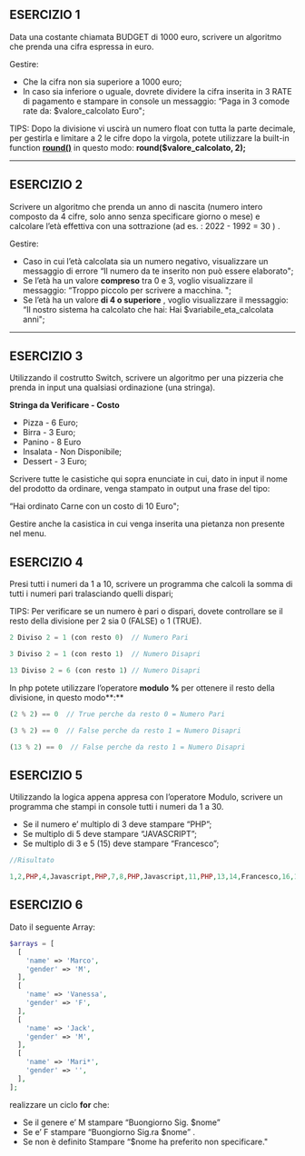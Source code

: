 ## **ESERCIZIO 1**

Data una costante chiamata BUDGET di 1000 euro, scrivere un algoritmo che prenda una cifra espressa in euro.

Gestire:

- Che la cifra non sia superiore a 1000 euro;
- In caso sia inferiore o uguale, dovrete dividere la cifra inserita in 3 RATE di pagamento e stampare in console un messaggio: “Paga in 3 comode rate da: $valore_calcolato Euro";

TIPS: Dopo la divisione vi uscirà un numero float con tutta la parte decimale, per gestirla e limitare a 2 le cifre dopo la virgola, potete utilizzare la built-in function [**round()**](https://www.php.net/manual/en/function.round.php) in questo modo: **round($valore_calcolato, 2);**

---

## **ESERCIZIO 2**

Scrivere un algoritmo che prenda un anno di nascita (numero intero composto da 4 cifre, solo anno senza specificare giorno o mese) e calcolare l’età effettiva con una sottrazione (ad es. : 2022 - 1992 = 30 ) .

Gestire:

- Caso in cui l’età calcolata sia un numero negativo, visualizzare un messaggio di errore “Il numero da te inserito non può essere elaborato";
- Se l’età ha un valore **compreso** tra 0 e 3, voglio visualizzare il messaggio: “Troppo piccolo per scrivere a macchina. ";
- Se l’età ha un valore **di 4 o superiore** , voglio visualizzare il messaggio: “Il nostro sistema ha calcolato che hai: Hai $variabile_eta_calcolata anni";

---

## **ESERCIZIO 3**

Utilizzando il costrutto Switch, scrivere un algoritmo per una pizzeria che prenda in input  una qualsiasi ordinazione (una stringa).

**Stringa da Verificare - Costo**

- Pizza - 6 Euro;
- Birra - 3 Euro;
- Panino - 8 Euro
- Insalata - Non Disponibile;
- Dessert - 3 Euro;

Scrivere tutte le casistiche qui sopra enunciate in cui, dato in input il nome del prodotto da ordinare, venga stampato in output una frase del tipo:

“Hai ordinato Carne con un costo di 10 Euro";

Gestire anche la casistica in cui venga inserita una pietanza non presente nel menu.

## **ESERCIZIO 4**

Presi tutti i numeri da 1 a 10, scrivere un programma che calcoli la somma di tutti i numeri pari tralasciando quelli dispari;

TIPS: Per verificare se un numero è pari o dispari, dovete controllare se il resto della divisione per 2 sia 0 (FALSE) o 1 (TRUE).

```php
2 Diviso 2 = 1 (con resto 0)  // Numero Pari

3 Diviso 2 = 1 (con resto 1)  // Numero Disapri

13 Diviso 2 = 6 (con resto 1) // Numero Disapri
```

In php potete utilizzare l’operatore **modulo** **%** per ottenere il resto della divisione, in questo modo**:**

```php
(2 % 2) == 0  // True perche da resto 0 = Numero Pari

(3 % 2) == 0  // False perche da resto 1 = Numero Disapri

(13 % 2) == 0  // False perche da resto 1 = Numero Disapri
```

## **ESERCIZIO 5**

Utilizzando la logica appena appresa con l’operatore Modulo, scrivere un programma che stampi in console tutti i numeri da 1 a 30.

- Se il numero e’ multiplo di 3 deve stampare “PHP”;
- Se multiplo di 5 deve stampare “JAVASCRIPT”;
- Se multiplo di 3 e 5 (15) deve stampare “Francesco”;

```php
//Risultato

1,2,PHP,4,Javascript,PHP,7,8,PHP,Javascript,11,PHP,13,14,Francesco,16,17,PHP,19,Javascript,PHP,22,23,PHP,Javascript,26,PHP,28,29,Francesco
```

## **ESERCIZIO 6**

Dato il seguente Array:

```php
$arrays = [
  [
    'name' => 'Marco',
    'gender' => 'M',
  ],
  [
    'name' => 'Vanessa',
    'gender' => 'F',
  ],
  [
    'name' => 'Jack',
    'gender' => 'M',
  ],
  [
    'name' => 'Mari*',
    'gender' => '',
  ],
];
```

realizzare un ciclo **for** che:

- Se il genere e’ M stampare “Buongiorno Sig. $nome”
- Se e’ F stampare “Buongiorno Sig.ra $nome” .
- Se non è definito Stampare “$nome ha preferito non specificare."
